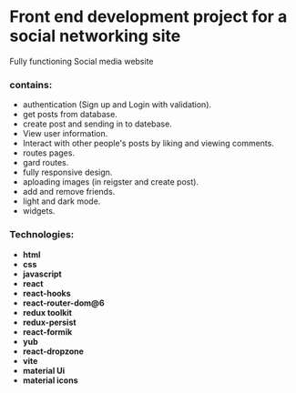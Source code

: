 # Front end development project for a social networking site

Fully functioning Social media website

### contains:

- authentication (Sign up and Login with validation).
- get posts from database.
- create post and sending in to datebase.
- View user information.
- Interact with other people's posts by liking and viewing comments.
- routes pages.
- gard routes.
- fully responsive design.
- aploading images (in reigster and create post).
- add and remove friends.
- light and dark mode.
- widgets.

### Technologies:

- **html**
- **css**
- **javascript**
- **react**
- **react-hooks**
- **react-router-dom@6**
- **redux toolkit**
- **redux-persist**
- **react-formik**
- **yub**
- **react-dropzone**
- **vite**
- **material Ui**
- **material icons**
